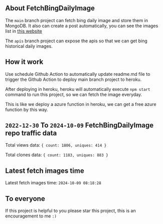 ## About FetchBingDailyImage

The `main` branch project can fetch bing daily image and store them in MongoDB.
It also can create a post automatically, you can see the images list in [this website](https://oursalbum.netlify.app)

The `apis` branch project can expose the apis so that we can get bing historical daily images.

## How it work

Use schedule Github Action to automatically update readme.md file to trigger the Github Action to deploy main branch project to heroku.

After deploying in heroku, heroku will automatically execute `npm start` command to run this project, so we can fetch the image everyday.

This is like we deploy a azure function in heroku, we can get a free azure function by this way.

## `2022-12-30` To `2024-10-09` FetchBingDailyImage repo traffic data

Total views data: `{ count: 1806, uniques: 414 }`

Total clones data: `{ count: 1183, uniques: 883 }`

## Latest fetch images time

Latest fetch images time: `2024-10-09 08:18:28`

## To everyone

If this project is helpful to you please star this project, this is an encouragement to me `:)`



